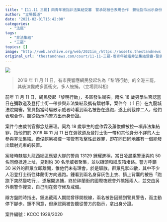 ```yaml
---
title: "【11.11 三罷】兩青年被指非法集結受審　警承認被告表現合作　聽從指令出示身份證"
author: "立場報道"
date: "2021-02-01T15:42:00"
categories:
  - "法庭"
tags:
  - "非法集結"
  - "三罷"
topics: []
image: "http://web.archive.org/web/2021im_/https://assets.thestandnews.com/media/photos/Layer200_97xFg_bIKrTrc.png"
original_url: "thestandnews.com/court/11-11-三罷-兩青年被指非法集結受審-警承認被告表現合作-聽從指令出示身份證"
---
```

![](http://web.archive.org/web/2021im_/https://assets.thestandnews.com/media/photos/Layer200_97xFg_bIKrTrc.png)
> 2019 年 11 月 11 日，有市民響應網民發起名為「黎明行動」的全港三罷，其後演變成多區衝突，多人被捕。（立場資料相）

前年 11 月 11 日，網民發起「黎明行動」，多區發生衝突。兩名 18 歲男學生否認當日在彌敦道及登打士街一帶參與非法集結及攜有鐳射筆，案件今（ 1 日）在九龍城法院開審。警員指當時驅散示威者時看到兩名被告在逃跑，遂上前截停二人，他們表現合作，聽從指示向警方出示身份證。

案件今由裁判官鄭念慈審理。同為 18 歲學生的盧作霖及蕭俊麒被控一項非法集結罪，指他們於 2019 年 11 月 11 日在彌敦道及登打士街一帶和其他身分不詳的人士參與非法集結。蕭俊麒另被控一項管有攻擊性武器罪，即在同日同地攜有一個能發出鐳射光束的裝置。

案發時隸屬九龍西總區應變大隊的警員 13129 鍾耀進稱，當日凌晨乘警車與約 50 名同僚抵達上址，見到約 30 名示威者聚集，並以磚頭和紙皮箱堵路。警方呼籲 30 米外的群眾立即離開，惟他們未有理會，於是驅散。群眾見狀四散，其中不少人沿登打士街往砵蘭街方向逃跑。鍾看到兩名身穿灰色上衣、揹上背囊的被告「跑跑下突然變咗行」，遂展開追捕，終於砵蘭街的國際夜總會外擒獲兩人，並交由另外兩警作搜查，自己則在旁守候及戒備。

辯方盤問時指出，鍾追截兩人期間曾移開視線，兩名被告因聽到警員警告，而主動停下腳步。鍾不同意，但承認兩被告聽從警方的指示，拿出身分證。

案件編號：KCCC 1929/2020